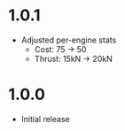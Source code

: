 # 1.0.1
- Adjusted per-engine stats
  - Cost: 75 → 50
  - Thrust: 15kN → 20kN
# 1.0.0
- Initial release